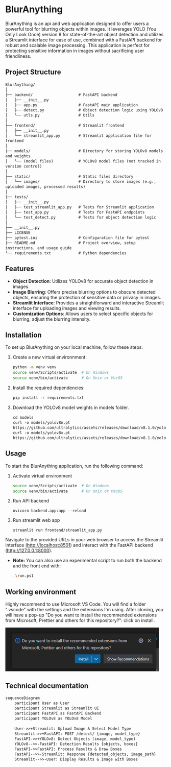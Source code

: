 # BlurAnything

BlurAnything is an api and web application designed to offer users a powerful tool for blurring objects within images.
It leverages YOLO (You Only Look Once) version 8 for state-of-the-art object detection and utilizes a Streamlit interface for ease of use, combined with a FastAPI backend for robust and scalable image processing. This application is perfect for protecting sensitive information in images without sacrificing user friendliness.

## Project Structure

```text
BlurAnything/
│
├── backend/                    # FastAPI backend
│   ├── __init__.py
│   ├── app.py                  # FastAPI main application
│   ├── detect.py               # Object detection logic using YOLOv8
│   └── utls.py                 # Utils
│
├── frontend/                   # Streamlit frontend
│   ├── __init__.py
│   └── streamlit_app.py        # Streamlit application file for frontend
│
├── models/                     # Directory for storing YOLOv8 models and weights
│   └── (model files)           # YOLOv8 model files (not tracked in version control)
│
├── static/                     # Static files directory
│   └── images/                 # Directory to store images (e.g., uploaded images, processed results)
│
├── tests/
│   ├── __init__.py
│   ├── test_streamlit_app.py   # Tests for Streamlit application
│   ├── test_app.py             # Tests for FastAPI endpoints
│   └── test_detect.py          # Tests for object detection logic
│
├── __init__.py
├── LICENSE
├── pytest.ini                  # Configuration file for pytest
├── README.md                   # Project overview, setup instructions, and usage guide
└── requirements.txt            # Python dependencies
```

## Features

- __Object Detection__: Utilizes YOLOv8 for accurate object detection in images.
- __Image Blurring__: Offers precise blurring options to obscure detected objects, ensuring the protection of sensitive data or privacy in images.
- __Streamlit Interface__: Provides a straightforward and interactive Streamlit interface for uploading images and viewing results.
- __Customization Options__: Allows users to select specific objects for blurring, adjust the blurring intensity.

## Installation

To set up BlurAnything on your local machine, follow these steps:

1. Create a new virtual environnment:

    ```bash
    python -m venv venv
    source venv/Scripts/activate  # On Windows
    source venv/bin/activate      # On Unix or MacOS

    ```

2. Install the required dependencies:

    ```bash
    pip install -r requirements.txt
    ```

3. Download the YOLOv8 model weights in models folder.

    ```text
    cd models
    curl -o models/yolov8n.pt https://github.com/ultralytics/assets/releases/download/v8.1.0/yolov8n.pt
    curl -o models/yolov8x.pt https://github.com/ultralytics/assets/releases/download/v8.1.0/yolov8x.pt
    ```

## Usage

To start the BlurAnything application, run the following command:

1. Activate virtual environment

    ```bash
    source venv/Scripts/activate  # On Windows
    source venv/bin/activate      # On Unix or MacOS
    ```

2. Run API backend

    ```shell
    uvicorn backend.app:app --reload
    ```

3. Run streamlit web app

    ```shell
    streamlit run frontend/streamlit_app.py
    ```

Navigate to the provided URLs in your web browser to access the Streamlit interface (<http://localhost:8501>) and interact with the FastAPI backend (<http://127.0.0.1:8000>).

- __Note:__ You can also use an experimental script to run both the backend and the front end with:

    ```bash
    .\run.ps1
    ```

## Working environment

Highly recommend to use Microsoft VS Code. You will find a folder ".vscode" with the settings and the extensions I'm using.
After cloning, you will have a pop-up "Do you want to install the recommended extensions from Microsoft, Prettier and others for this repository?": click on install.

![alt text](static\images\install_recommended.png)

## Technical documentation

```mermaid
sequenceDiagram
    participant User as User
    participant Streamlit as Streamlit UI
    participant FastAPI as FastAPI Backend
    participant YOLOv8 as YOLOv8 Model

    User->>+Streamlit: Upload Image & Select Model Type
    Streamlit->>+FastAPI: POST /detect/ {image, model_type}
    FastAPI->>+YOLOv8: Detect Objects (image, model_type)
    YOLOv8-->>-FastAPI: Detection Results {objects, boxes}
    FastAPI->>FastAPI: Process Results & Draw Boxes
    FastAPI-->>-Streamlit: Response {detected_objects, image_path}
    Streamlit-->>-User: Display Results & Image with Boxes
```
